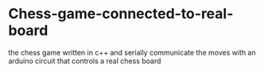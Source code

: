 # Chess-game-connected-to-real-board
the chess game written in c++ and serially communicate the moves with an arduino circuit that controls a real chess board
